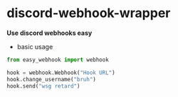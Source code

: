 # discord-webhook-wrapper
**__Use discord webhooks easy__**

+ basic usage

```py
from easy_webhook import webhook

hook = webhook.Webhook("Hook URL")
hook.change_username("bruh")
hook.send("wsg retard")
```
